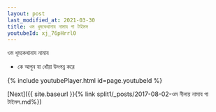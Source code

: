 ```yaml
---
layout: post
last_modified_at: 2021-03-30
title: ওম ধূমকেথানায নামায গা টাইমস
youtubeId: xj_76pHrrl0
---
```

 
 
 ওম ধূমকেথানায নামায  
 
 -  কে আগুন যা ধোঁয়া উৎপন্ন করে 
 
  
 
  
 
 
 
 
 
 


{% include youtubePlayer.html id=page.youtubeId %}
 
[Next]({{ site.baseurl }}{% link  split1/_posts/2017-08-02-ওম নীলায় নামায গা টাইমস.md%})
 
